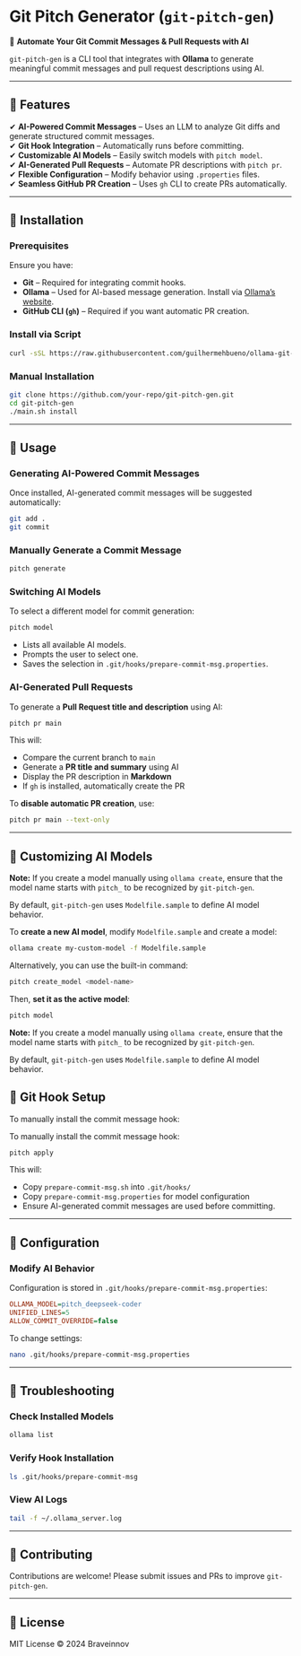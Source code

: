 # Git Pitch Generator (`git-pitch-gen`)

🚀 **Automate Your Git Commit Messages & Pull Requests with AI**

`git-pitch-gen` is a CLI tool that integrates with **Ollama** to generate meaningful commit messages and pull request descriptions using AI.

---

## **📌 Features**

✔ **AI-Powered Commit Messages** – Uses an LLM to analyze Git diffs and generate structured commit messages.\
✔ **Git Hook Integration** – Automatically runs before committing.\
✔ **Customizable AI Models** – Easily switch models with `pitch model`.\
✔ **AI-Generated Pull Requests** – Automate PR descriptions with `pitch pr`.\
✔ **Flexible Configuration** – Modify behavior using `.properties` files.\
✔ **Seamless GitHub PR Creation** – Uses `gh` CLI to create PRs automatically.

---

## **📌 Installation**

### **Prerequisites**

Ensure you have:

- **Git** – Required for integrating commit hooks.
- **Ollama** – Used for AI-based message generation. Install via [Ollama’s website](https://ollama.ai).
- **GitHub CLI (********`gh`********)** – Required if you want automatic PR creation.

### **Install via Script**

```bash
curl -sSL https://raw.githubusercontent.com/guilhermehbueno/ollama-git-pitch-gen/main/install.sh | bash
```

### **Manual Installation**

```bash
git clone https://github.com/your-repo/git-pitch-gen.git
cd git-pitch-gen
./main.sh install
```

---

## **📌 Usage**

### **Generating AI-Powered Commit Messages**

Once installed, AI-generated commit messages will be suggested automatically:

```bash
git add .
git commit
```

### **Manually Generate a Commit Message**

```bash
pitch generate
```

### **Switching AI Models**

To select a different model for commit generation:

```bash
pitch model
```

- Lists all available AI models.
- Prompts the user to select one.
- Saves the selection in `.git/hooks/prepare-commit-msg.properties`.

### **AI-Generated Pull Requests**

To generate a **Pull Request title and description** using AI:

```bash
pitch pr main
```

This will:

- Compare the current branch to `main`
- Generate a **PR title and summary** using AI
- Display the PR description in **Markdown**
- If `gh` is installed, automatically create the PR

To **disable automatic PR creation**, use:

```bash
pitch pr main --text-only
```

---

## **📌 Customizing AI Models**

**Note:** If you create a model manually using `ollama create`, ensure that the model name starts with `pitch_` to be recognized by `git-pitch-gen`.

By default, `git-pitch-gen` uses `Modelfile.sample` to define AI model behavior.

To **create a new AI model**, modify `Modelfile.sample` and create a model:

```bash
ollama create my-custom-model -f Modelfile.sample
```

Alternatively, you can use the built-in command:

```bash
pitch create_model <model-name>
```

Then, **set it as the active model**:

```bash
pitch model
```

**Note:** If you create a model manually using `ollama create`, ensure that the model name starts with `pitch_` to be recognized by `git-pitch-gen`.

By default, `git-pitch-gen` uses `Modelfile.sample` to define AI model behavior.

## **📌 Git Hook Setup**

To manually install the commit message hook:

To manually install the commit message hook:

```bash
pitch apply
```

This will:

- Copy `prepare-commit-msg.sh` into `.git/hooks/`
- Copy `prepare-commit-msg.properties` for model configuration
- Ensure AI-generated commit messages are used before committing.

---

## **📌 Configuration**

### **Modify AI Behavior**

Configuration is stored in `.git/hooks/prepare-commit-msg.properties`:

```ini
OLLAMA_MODEL=pitch_deepseek-coder
UNIFIED_LINES=5
ALLOW_COMMIT_OVERRIDE=false
```

To change settings:

```bash
nano .git/hooks/prepare-commit-msg.properties
```

---

## **📌 Troubleshooting**

### **Check Installed Models**

```bash
ollama list
```

### **Verify Hook Installation**

```bash
ls .git/hooks/prepare-commit-msg
```

### **View AI Logs**

```bash
tail -f ~/.ollama_server.log
```

---

## **📌 Contributing**

Contributions are welcome! Please submit issues and PRs to improve `git-pitch-gen`.

---

## **📌 License**

MIT License © 2024 Braveinnov

